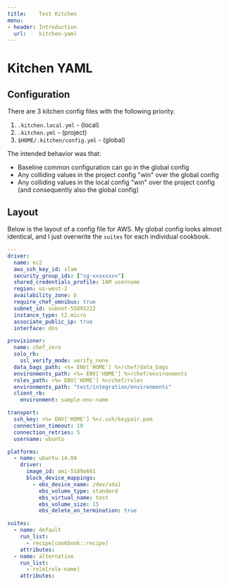 ```yaml
---
title:    Test Kitchen
menu:
- header: Introduction
  url:    kitchen-yaml
---
```


# Kitchen YAML

## Configuration

There are 3 kitchen config files with the following priority.

1. `.kitchen.local.yml` - (local)
2. `.kitchen.yml` - (project)
3. `$HOME/.kitchen/config.yml` - (global)

The intended behavior was that:

* Baseline common configuration can go in the global config
* Any colliding values in the project config "win" over the global config
* Any colliding values in the local config "win" over the project config (and consequently also the global config)

## Layout

Below is the layout of a config file for AWS. My global config looks almost
identical, and I just overwrite the `suites` for each individual cookbook.

```YAML
---
driver:
  name: ec2
  aws_ssh_key_id: slam
  security_group_ids: ["sg-xxxxxxxx"]
  shared_credentials_profile: IAM username
  region: us-west-2
  availability_zone: b
  require_chef_omnibus: true
  subnet_id: subnet-55893222
  instance_type: t2.micro
  associate_public_ip: true
  interface: dns

provisioner:
  name: chef_zero
  solo_rb:
    ssl_verify_mode: verify_none
  data_bags_path: <%= ENV['HOME'] %>/chef/data_bags
  environments_path: <%= ENV['HOME'] %>/chef/environments
  roles_path: <%= ENV['HOME'] %>/chef/roles
  environments_path: "test/integration/environments"
  client_rb:
    environment: sample-env-name

transport:
  ssh_key: <%= ENV['HOME'] %>/.ssh/keypair.pem
  connection_timeout: 10
  connection_retries: 5
  username: ubuntu

platforms:
  - name: ubuntu-14.04
    driver:
      image_id: ami-5189a661
      block_device_mappings:
        - ebs_device_name: /dev/sda1
          ebs_volume_type: standard
          ebs_virtual_name: test
          ebs_volume_size: 15
          ebs_delete_on_termination: true

suites:
  - name: default
    run_list:
      - recipe[cookbook::recipe]
    attributes:
  - name: alternative
    run_list:
      - role[role-name]
    attributes:
```
